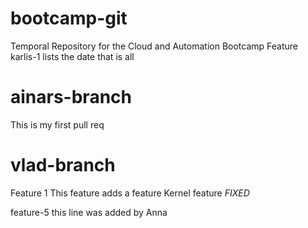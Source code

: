 # bootcamp-git
Temporal Repository for the Cloud and Automation Bootcamp
Feature karlis-1
	lists the date
	that is all

# ainars-branch
This is my first pull req

# vlad-branch
Feature 1
This feature adds a feature
Kernel feature
*FIXED*


feature-5
this line was added by Anna

